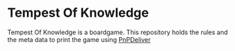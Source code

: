 # Tempest Of Knowledge

Tempest Of Knowledge is a boardgame. This repository holds the rules and the meta data to print the game using [PnPDeliver](http://court-jus.github.io/PnPDeliver/#/advanced?load=https:%2F%2Fraw.githubusercontent.com%2Fcourt-jus%2Ftok%2Fmaster%2Fcomponents%2Fcards.json)
